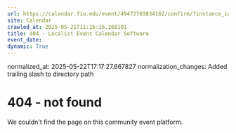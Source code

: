 ```yaml
---
url: https://calendar.fiu.edu/event/49472703834162/confirm/?instance_id=49472703834163&return=https%3A%2F%2Fcalendar.fiu.edu%2Fcalendar%3Fevent_types%255B%255D%3D36918157286658
site: Calendar
crawled_at: 2025-05-21T11:16:16.168101
title: 404 - Localist Event Calendar Software
event_date: 
dynamic: True
---
```

normalized_at: 2025-05-22T17:17:27.667827
normalization_changes: Added trailing slash to directory path

# 404 - not found
We couldn't find the page on this community event platform.
